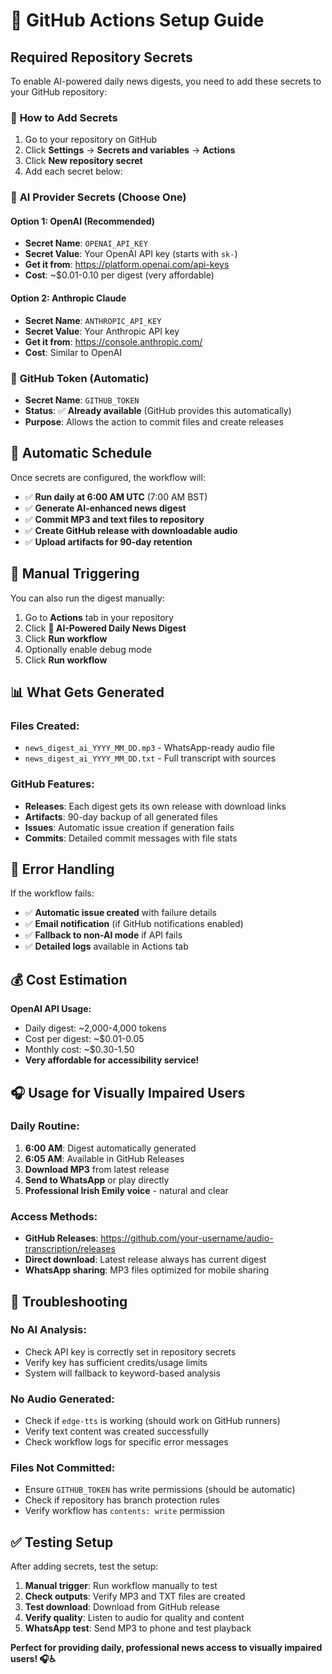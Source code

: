 # 🔐 GitHub Actions Setup Guide

## Required Repository Secrets

To enable AI-powered daily news digests, you need to add these secrets to your GitHub repository:

### 🚀 **How to Add Secrets**

1. Go to your repository on GitHub
2. Click **Settings** → **Secrets and variables** → **Actions**  
3. Click **New repository secret**
4. Add each secret below:

### 🤖 **AI Provider Secrets (Choose One)**

#### **Option 1: OpenAI (Recommended)**
- **Secret Name**: `OPENAI_API_KEY`
- **Secret Value**: Your OpenAI API key (starts with `sk-`)
- **Get it from**: https://platform.openai.com/api-keys
- **Cost**: ~$0.01-0.10 per digest (very affordable)

#### **Option 2: Anthropic Claude**
- **Secret Name**: `ANTHROPIC_API_KEY`  
- **Secret Value**: Your Anthropic API key
- **Get it from**: https://console.anthropic.com/
- **Cost**: Similar to OpenAI

### 🔧 **GitHub Token (Automatic)**
- **Secret Name**: `GITHUB_TOKEN`
- **Status**: ✅ **Already available** (GitHub provides this automatically)
- **Purpose**: Allows the action to commit files and create releases

## 📅 **Automatic Schedule**

Once secrets are configured, the workflow will:
- ✅ **Run daily at 6:00 AM UTC** (7:00 AM BST)
- ✅ **Generate AI-enhanced news digest**
- ✅ **Commit MP3 and text files to repository**
- ✅ **Create GitHub release with downloadable audio**
- ✅ **Upload artifacts for 90-day retention**

## 🎯 **Manual Triggering**

You can also run the digest manually:
1. Go to **Actions** tab in your repository
2. Click **🤖 AI-Powered Daily News Digest**
3. Click **Run workflow**
4. Optionally enable debug mode
5. Click **Run workflow**

## 📊 **What Gets Generated**

### **Files Created:**
- `news_digest_ai_YYYY_MM_DD.mp3` - WhatsApp-ready audio file
- `news_digest_ai_YYYY_MM_DD.txt` - Full transcript with sources

### **GitHub Features:**
- **Releases**: Each digest gets its own release with download links
- **Artifacts**: 90-day backup of all generated files  
- **Issues**: Automatic issue creation if generation fails
- **Commits**: Detailed commit messages with file stats

## 🚨 **Error Handling**

If the workflow fails:
- ✅ **Automatic issue created** with failure details
- ✅ **Email notification** (if GitHub notifications enabled)
- ✅ **Fallback to non-AI mode** if API fails
- ✅ **Detailed logs** available in Actions tab

## 💰 **Cost Estimation**

**OpenAI API Usage:**
- Daily digest: ~2,000-4,000 tokens
- Cost per digest: ~$0.01-0.05
- Monthly cost: ~$0.30-1.50
- **Very affordable for accessibility service!**

## 🎧 **Usage for Visually Impaired Users**

### **Daily Routine:**
1. **6:00 AM**: Digest automatically generated
2. **6:05 AM**: Available in GitHub Releases
3. **Download MP3** from latest release
4. **Send to WhatsApp** or play directly
5. **Professional Irish Emily voice** - natural and clear

### **Access Methods:**
- **GitHub Releases**: https://github.com/your-username/audio-transcription/releases
- **Direct download**: Latest release always has current digest
- **WhatsApp sharing**: MP3 files optimized for mobile sharing

## 🔧 **Troubleshooting**

### **No AI Analysis:**
- Check API key is correctly set in repository secrets
- Verify key has sufficient credits/usage limits
- System will fallback to keyword-based analysis

### **No Audio Generated:**
- Check if `edge-tts` is working (should work on GitHub runners)
- Verify text content was created successfully
- Check workflow logs for specific error messages

### **Files Not Committed:**
- Ensure `GITHUB_TOKEN` has write permissions (should be automatic)
- Check if repository has branch protection rules
- Verify workflow has `contents: write` permission

## ✅ **Testing Setup**

After adding secrets, test the setup:

1. **Manual trigger**: Run workflow manually to test
2. **Check outputs**: Verify MP3 and TXT files are created
3. **Test download**: Download from GitHub release
4. **Verify quality**: Listen to audio for quality and content
5. **WhatsApp test**: Send MP3 to phone and test playback

**Perfect for providing daily, professional news access to visually impaired users! 🎧♿**
